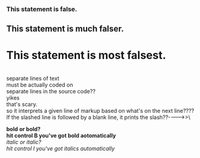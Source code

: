 ### This statement is false.
## This statement is much falser.
# This statement is most falsest.

<!--
this text lives inside a comment
-->
<!-- no intervening spaces before bold/italic markers belw. Huh? -->
<!--slash alone won't do it. This DOESN'T work: line\ breaks\ look\ like\ this\ --> 
\
separate lines of text\
must be actually coded on\
separate lines in the source code??\
yikes\
that's scary.\
so it interprets a given line of markup based on what's on the next line????\
If the slashed line is followed by a blank line, it prints the slash??---->>\

**bold**  __or bold?__\
**hit control B you've got bold aotomatically**\
*italic*  _or italic?_\
_hit control I you've got italics automatically_

